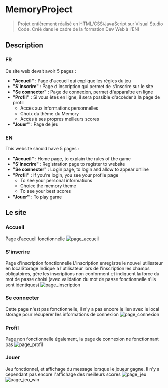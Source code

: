 ﻿# MemoryProject
> Projet entièrement réalisé en HTML/CSS/JavaScript sur Visual Studio Code.
> Créé dans le cadre de la formation Dev Web à l'ENI

## Description
### FR
Ce site web devait avoir 5 pages :
+ **"Accueil"** : Page d'accueil qui explique les règles du jeu
+ **"S'inscrire"** : Page d'inscription qui permet de s'inscrire sur le site
+ **"Se connecter"** : Page de connexion, permet d'apparaître en ligne
+ **"Profil"** : Si vous êtes en ligne, il sera possible d'accéder à la page de profil
    + Accès aux informations personnelles
    + Choix du thème du Memory
    + Accès à ses propres meilleurs scores
+ **"Jouer"** : Page de jeu

### EN
This website should have 5 pages :
+ **"Accueil"** : Home page, to explain the rules of the game
+ **"S'inscrire"** : Registration page to register to website
+ **"Se connecter"** : Login page, to login and allow to appear online
+ **"Profil"** : If you're login, you see your profile page
    + To see your personal informations
    + Choice the memory theme
    + To see your best scores
+ **"Jouer"** : To play game

## Le site
### Accueil
Page d'accueil fonctionnelle 
![page_accueil](https://github.com/Gwenvalia/MemoryProject/assets/125590697/e8466266-ccf9-4c6c-841b-b5c62786459d)

### S'inscrire
Page d'inscription fonctionnelle
L'inscription enregistre le nouvel utilisateur en localStorage
Indique a l'utilisateur lors de l'inscription les champs obligatoires, gère les inscriptions non conforment et indiquent la force du mot de passe choisi (avec validation du mot de passe fonctionnelle s'ils sont identiques)
![page_inscription](https://github.com/Gwenvalia/MemoryProject/assets/125590697/b2c1ad7b-a835-4ece-8c58-9ae70c14e721)

### Se connecter
Cette page n'est pas fonctionnelle, il n'y a pas encore le lien avec le local storage pour récupérer les informations de connexion
![page_connexion](https://github.com/Gwenvalia/MemoryProject/assets/125590697/ce3584ef-c665-42b5-90c9-45ec4f03668d)

### Profil
Page non fonctionnelle également, la page de connexion ne fonctionnant pas
![page_profil](https://github.com/Gwenvalia/MemoryProject/assets/125590697/4c63c041-5626-4a90-9e63-9b6e20d0cef6)

### Jouer
Jeu fonctionnel, et affichage du message lorsque le joueur gagne.
Il n'y a cependant pas encore l'affichage des meilleurs scores
![page_jeu](https://github.com/Gwenvalia/MemoryProject/assets/125590697/0e44fb59-2e64-400f-8dfd-2d0b219f0a5a)
![page_jeu_win](https://github.com/Gwenvalia/MemoryProject/assets/125590697/a3466e48-a8c7-4e1c-8944-6d73fd49a898)



